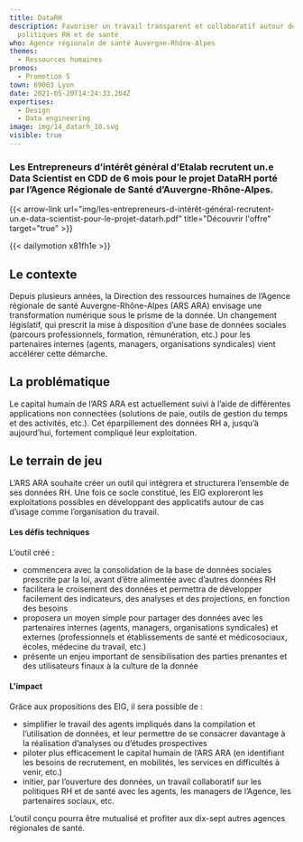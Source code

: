 ```yaml
---
title: DataRH
description: Favoriser un travail transparent et collaboratif autour des
  politiques RH et de santé
who: Agence régionale de santé Auvergne-Rhône-Alpes
themes:
  - Ressources humaines
promos:
  - Promotion 5
town: 69003 Lyon
date: 2021-05-20T14:24:33.264Z
expertises:
  - Design
  - Data engineering
image: img/14_datarh_10.svg
visible: true
---
```

### Les Entrepreneurs d’intérêt général d’Etalab recrutent un.e Data Scientist en CDD de 6 mois pour le projet DataRH porté par l’Agence Régionale de Santé d’Auvergne-Rhône-Alpes.

{{< arrow-link url="img/les-entrepreneurs-d-intérêt-général-recrutent-un.e-data-scientist-pour-le-projet-datarh.pdf" title="Découvrir l'offre" target="true" >}}



{{< dailymotion x81fh1e >}}

## Le contexte

Depuis plusieurs années, la Direction des ressources humaines de l’Agence régionale de santé Auvergne-Rhône-Alpes (ARS ARA) envisage une transformation numérique sous le prisme de la donnée. Un changement législatif, qui prescrit la mise à disposition d’une base de données sociales (parcours professionnels, formation, rémunération, etc.) pour les partenaires internes (agents, managers, organisations syndicales) vient accélérer cette démarche.

## La problématique

Le capital humain de l’ARS ARA est actuellement suivi à l’aide de différentes applications non connectées (solutions de paie, outils de gestion du temps et des activités, etc.). Cet éparpillement des données RH a, jusqu’à aujourd’hui, fortement compliqué leur exploitation.

## Le terrain de jeu

L’ARS ARA souhaite créer un outil qui intègrera et structurera l’ensemble de ses données RH. Une fois ce socle constitué, les EIG exploreront les exploitations possibles en développant des applicatifs autour de cas d’usage comme l’organisation du travail.

#### Les défis techniques

L’outil créé :

* commencera avec la consolidation de la base de données sociales prescrite par la loi, avant d’être alimentée avec d’autres données RH
* facilitera le croisement des données et permettra de développer facilement des indicateurs, des analyses et des projections, en fonction des besoins
* proposera un moyen simple pour partager des données avec les partenaires internes (agents, managers, organisations syndicales) et externes (professionnels et établissements de santé et médicosociaux, écoles, médecine du travail, etc.)
* présente un enjeu important de sensibilisation des parties prenantes et des utilisateurs finaux à la culture de la donnée

#### L'impact 

Grâce aux propositions des EIG, il sera possible de :

* simplifier le travail des agents impliqués dans la compilation et l’utilisation de données, et leur permettre de se consacrer davantage à la réalisation d’analyses ou d’études prospectives
* piloter plus efficacement le capital humain de l’ARS ARA (en identifiant les besoins de recrutement, en mobilités, les services en difficultés à venir, etc.)
* initier, par l’ouverture des données, un travail collaboratif sur les politiques RH et de santé avec les agents, les managers de l’Agence, les partenaires sociaux, etc.

L’outil conçu pourra être mutualisé et profiter aux dix-sept autres agences régionales de santé.